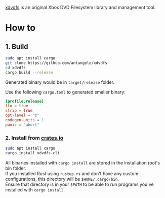 [xdvdfs](https://github.com/antangelo/xdvdfs) is an original Xbox DVD Filesystem library and management tool.


# How to

## 1. Build

```sh
sudo apt install cargo
git clone https://github.com/antangelo/xdvdfs
cd xdvdfs
cargo build --release
```

Generated binary would be in `target/release` folder.

Use the following `cargo.toml` to generated smaller binary:
```toml
[profile.release]
lto = true
strip = true
opt-level = "z"
codegen-units = 1
panic = "abort"
```

### 2. Install from [crates.io](https://crates.io/)

```sh
sudo apt install cargo
cargo install xdvdfs-cli
```

All binaries installed with `cargo install` are stored in the installation root's bin folder. \
If you installed Rust using `rustup.rs` and don't have any custom configurations, this directory will be `$HOME/.cargo/bin`. \
Ensure that directory is in your `$PATH` to be able to run programs you've installed with `cargo install`.